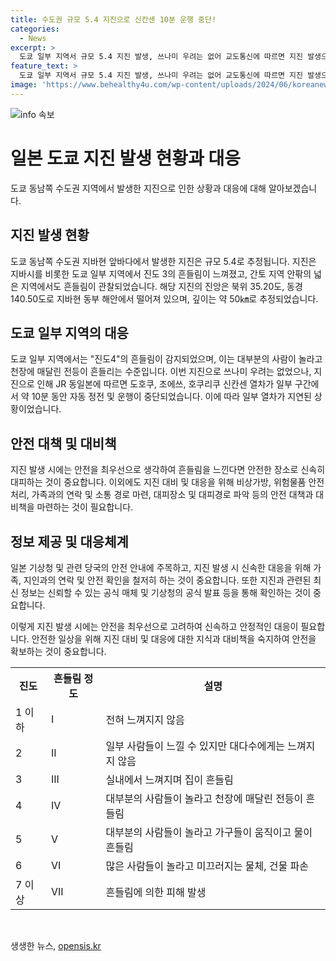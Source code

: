```yaml
---
title: 수도권 규모 5.4 지진으로 신칸센 10분 운행 중단!
categories:
  - News
excerpt: >
  도쿄 일부 지역서 규모 5.4 지진 발생, 쓰나미 우려는 없어 교도통신에 따르면 지진 발생으로 일본 도쿄 일부 지역에서는 진도4의 흔들림이 감지됐으며, 쓰나미 우려는 없다고 한다. 지진으로 일부 열차가 지연되는 등 일시적인 혼란이 있었지만, 큰 피해는 발생하지 않았다. 일본 기상청은 규모 5.4로 추정되는 이번 지진이 인명피해나 재산피해를 일으키지는 않았다고 밝혔다.
feature_text: >
  도쿄 일부 지역서 규모 5.4 지진 발생, 쓰나미 우려는 없어 교도통신에 따르면 지진 발생으로 일본 도쿄 일부 지역에서는 진도4의 흔들림이 감지됐으며, 쓰나미 우려는 없다고 한다. 지진으로 일부 열차가 지연되는 등 일시적인 혼란이 있었지만, 큰 피해는 발생하지 않았다. 일본 기상청은 규모 5.4로 추정되는 이번 지진이 인명피해나 재산피해를 일으키지는 않았다고 밝혔다.
image: 'https://www.behealthy4u.com/wp-content/uploads/2024/06/koreanews.jpg'
---
```


<p><img src="https://www.behealthy4u.com/wp-content/uploads/2024/06/koreanews.jpg" alt="info 속보" /></p>

<h1>일본 도쿄 지진 발생 현황과 대응</h1>

<p>도쿄 동남쪽 수도권 지역에서 발생한 지진으로 인한 상황과 대응에 대해 알아보겠습니다.</p>

<h2 data-ke-size="size26">지진 발생 현황</h2>

<p>도쿄 동남쪽 수도권 지바현 앞바다에서 발생한 지진은 규모 5.4로 추정됩니다. 지진은 지바시를 비롯한 도쿄 일부 지역에서 진도 3의 흔들림이 느껴졌고, 간토 지역 안팎의 넓은 지역에서도 흔들림이 관찰되었습니다. 해당 지진의 진앙은 북위 35.20도, 동경 140.50도로 지바현 동부 해안에서 떨어져 있으며, 깊이는 약 50㎞로 추정되었습니다.</p>

<h2 data-ke-size="size26">도쿄 일부 지역의 대응</h2>

<p>도쿄 일부 지역에서는 "진도4"의 흔들림이 감지되었으며, 이는 대부분의 사람이 놀라고 천장에 매달린 전등이 흔들리는 수준입니다. 이번 지진으로 쓰나미 우려는 없었으나, 지진으로 인해 JR 동일본에 따르면 도호쿠, 조에쓰, 호쿠리쿠 신칸센 열차가 일부 구간에서 약 10분 동안 자동 정전 및 운행이 중단되었습니다. 이에 따라 일부 열차가 지연된 상황이었습니다.</p>

<h2 data-ke-size="size26">안전 대책 및 대비책</h2>

<p>지진 발생 시에는 안전을 최우선으로 생각하여 흔들림을 느낀다면 안전한 장소로 신속히 대피하는 것이 중요합니다. 이외에도 지진 대비 및 대응을 위해 비상가방, 위험물품 안전처리, 가족과의 연락 및 소통 경로 마련, 대피장소 및 대피경로 파악 등의 안전 대책과 대비책을 마련하는 것이 필요합니다.</p>

<h2 data-ke-size="size26">정보 제공 및 대응체계</h2>

<p>일본 기상청 및 관련 당국의 안전 안내에 주목하고, 지진 발생 시 신속한 대응을 위해 가족, 지인과의 연락 및 안전 확인을 철저히 하는 것이 중요합니다. 또한 지진과 관련된 최신 정보는 신뢰할 수 있는 공식 매체 및 기상청의 공식 발표 등을 통해 확인하는 것이 중요합니다.</p>

<p>이렇게 지진 발생 시에는 안전을 최우선으로 고려하여 신속하고 안정적인 대응이 필요합니다. 안전한 일상을 위해 지진 대비 및 대응에 대한 지식과 대비책을 숙지하여 안전을 확보하는 것이 중요합니다.</p>

<table>
  <tr>
    <th>진도</th>
    <th>흔들림 정도</th>
    <th>설명</th>
  </tr>
  <tr>
    <td>1 이하</td>
    <td>I</td>
    <td>전혀 느껴지지 않음</td>
  </tr>
  <tr>
    <td>2</td>
    <td>II</td>
    <td>일부 사람들이 느낄 수 있지만 대다수에게는 느껴지지 않음</td>
  </tr>
  <tr>
    <td>3</td>
    <td>III</td>
    <td>실내에서 느껴지며 집이 흔들림</td>
  </tr>
  <tr>
    <td>4</td>
    <td>IV</td>
    <td>대부분의 사람들이 놀라고 천장에 매달린 전등이 흔들림</td>
  </tr>
  <tr>
    <td>5</td>
    <td>V</td>
    <td>대부분의 사람들이 놀라고 가구들이 움직이고 물이 흔들림</td>
  </tr>
  <tr>
    <td>6</td>
    <td>VI</td>
    <td>많은 사람들이 놀라고 미끄러지는 물체, 건물 파손</td>
  </tr>
  <tr>
    <td>7 이상</td>
    <td>VII</td>
    <td>흔들림에 의한 피해 발생</td>
  </tr>
</table>

<p data-ke-size="size16">&nbsp;</p>
생생한 뉴스, <a href="https://opensis.kr" rel="dofollow">opensis.kr</a>



